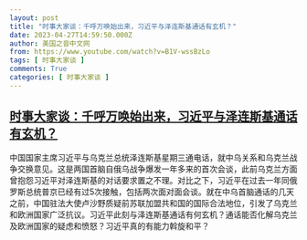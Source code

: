 ```yaml
---
layout: post
title: "时事大家谈：千呼万唤始出来，习近平与泽连斯基通话有玄机？"
date: 2023-04-27T14:59:50.000Z
author: 美国之音中文网
from: https://www.youtube.com/watch?v=B1V-wssBzLo
tags: [ 时事大家谈 ]
comments: True
categories: [ 时事大家谈 ]
---
```

<!--1682607590000-->
[时事大家谈：千呼万唤始出来，习近平与泽连斯基通话有玄机？](https://www.youtube.com/watch?v=B1V-wssBzLo)
------

<div>
中国国家主席习近平与乌克兰总统泽连斯基星期三通电话，就中乌关系和乌克兰战争交换意见。这是两国首脑自俄乌战争爆发一年多来的首次会谈，此前乌克兰方面曾抱怨习近平对泽连斯基的对话要求置之不理。对比之下，习近平在过去一年同俄罗斯总统普京已经有过5次接触，包括两次面对面会谈。就在中乌首脑通话的几天之前，中国驻法大使卢沙野质疑前苏联加盟共和国的国际合法地位，引发了乌克兰和欧洲国家广泛抗议。习近平此刻与泽连斯基通话有何玄机？通话能否化解乌克兰及欧洲国家的疑虑和愤怒？习近平真的有能力斡旋和平？
</div>
